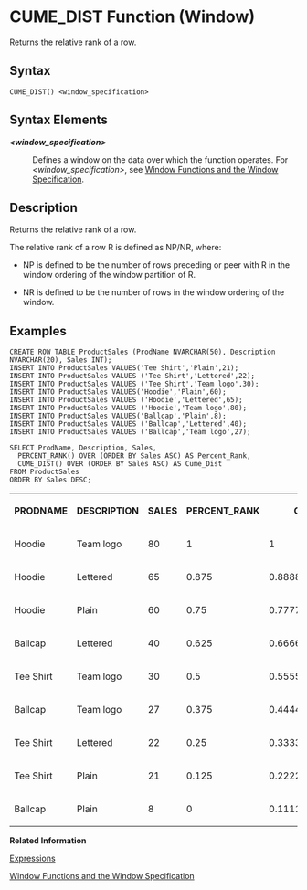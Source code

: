 <!-- loiof4351278aade4ac3be7618181acd2ea4 -->

# CUME\_DIST Function \(Window\)

Returns the relative rank of a row.



<a name="loiof4351278aade4ac3be7618181acd2ea4__sql_function_abs_1sql_function_abs_syntax"/>

## Syntax

```
CUME_DIST() <window_specification>
```



<a name="loiof4351278aade4ac3be7618181acd2ea4__section_uqj_trk_d1b"/>

## Syntax Elements


<dl>
<dt><b>

*<window\_specification\>*

</b></dt>
<dd>

Defines a window on the data over which the function operates. For *<window\_specification\>*, see [Window Functions and the Window Specification](window-functions-and-the-window-specification-20a3533.md).



</dd>
</dl>



<a name="loiof4351278aade4ac3be7618181acd2ea4__sql_function_abs_1sql_function_abs_description"/>

## Description

Returns the relative rank of a row.

The relative rank of a row R is defined as NP/NR, where:

-   NP is defined to be the number of rows preceding or peer with R in the window ordering of the window partition of R.

-   NR is defined to be the number of rows in the window ordering of the window.




<a name="loiof4351278aade4ac3be7618181acd2ea4__sql_function_abs_1sql_function_abs_examples"/>

## Examples

```
CREATE ROW TABLE ProductSales (ProdName NVARCHAR(50), Description NVARCHAR(20), Sales INT);
INSERT INTO ProductSales VALUES('Tee Shirt','Plain',21);
INSERT INTO ProductSales VALUES ('Tee Shirt','Lettered',22);
INSERT INTO ProductSales VALUES ('Tee Shirt','Team logo',30);
INSERT INTO ProductSales VALUES('Hoodie','Plain',60);
INSERT INTO ProductSales VALUES ('Hoodie','Lettered',65);
INSERT INTO ProductSales VALUES ('Hoodie','Team logo',80);
INSERT INTO ProductSales VALUES('Ballcap','Plain',8);
INSERT INTO ProductSales VALUES ('Ballcap','Lettered',40);
INSERT INTO ProductSales VALUES ('Ballcap','Team logo',27);

SELECT ProdName, Description, Sales,
  PERCENT_RANK() OVER (ORDER BY Sales ASC) AS Percent_Rank,
  CUME_DIST() OVER (ORDER BY Sales ASC) AS Cume_Dist
FROM ProductSales
ORDER BY Sales DESC;
```


<table>
<tr>
<th valign="top">

PRODNAME



</th>
<th valign="top">

DESCRIPTION



</th>
<th valign="top">

SALES



</th>
<th valign="top">

PERCENT\_RANK



</th>
<th valign="top">

CUME\_DIST



</th>
</tr>
<tr>
<td valign="top">

Hoodie



</td>
<td valign="top">

Team logo



</td>
<td valign="top">

80



</td>
<td valign="top">

1



</td>
<td valign="top">

1



</td>
</tr>
<tr>
<td valign="top">

Hoodie



</td>
<td valign="top">

Lettered



</td>
<td valign="top">

65



</td>
<td valign="top">

0.875



</td>
<td valign="top">

0.8888888888888888



</td>
</tr>
<tr>
<td valign="top">

Hoodie



</td>
<td valign="top">

Plain



</td>
<td valign="top">

60



</td>
<td valign="top">

0.75



</td>
<td valign="top">

0.7777777777777778



</td>
</tr>
<tr>
<td valign="top">

Ballcap



</td>
<td valign="top">

Lettered



</td>
<td valign="top">

40



</td>
<td valign="top">

0.625



</td>
<td valign="top">

0.6666666666666666



</td>
</tr>
<tr>
<td valign="top">

Tee Shirt



</td>
<td valign="top">

Team logo



</td>
<td valign="top">

30



</td>
<td valign="top">

0.5



</td>
<td valign="top">

0.5555555555555556



</td>
</tr>
<tr>
<td valign="top">

Ballcap



</td>
<td valign="top">

Team logo



</td>
<td valign="top">

27



</td>
<td valign="top">

0.375



</td>
<td valign="top">

0.4444444444444444



</td>
</tr>
<tr>
<td valign="top">

Tee Shirt



</td>
<td valign="top">

Lettered



</td>
<td valign="top">

22



</td>
<td valign="top">

0.25



</td>
<td valign="top">

0.3333333333333333



</td>
</tr>
<tr>
<td valign="top">

Tee Shirt



</td>
<td valign="top">

Plain



</td>
<td valign="top">

21



</td>
<td valign="top">

0.125



</td>
<td valign="top">

0.2222222222222222



</td>
</tr>
<tr>
<td valign="top">

Ballcap



</td>
<td valign="top">

Plain



</td>
<td valign="top">

8



</td>
<td valign="top">

0



</td>
<td valign="top">

0.1111111111111111



</td>
</tr>
</table>

**Related Information**  


[Expressions](../expressions-20a4389.md "An expression is a clause that can be evaluated to return values.")

[Window Functions and the Window Specification](window-functions-and-the-window-specification-20a3533.md "Window functions allow you to perform analytic operations over a set of input rows.")

